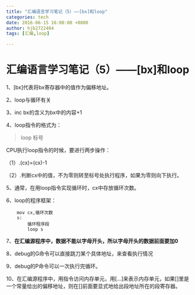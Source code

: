 ```yaml
---
title: "汇编语言学习笔记（5）——[bx]和loop"
categories: tech
date: 2016-06-15 16:00:00 +0800
author: hjb2722404
tags: [汇编,loop]

---
```


# 汇编语言学习笔记（5）——[bx]和loop

1、[bx]代表将bx寄存器中的值作为偏移地址。

2、loop与循环有关

3、inc bx的含义为bx中的内容+1

4、loop指令的格式为：

<blockquote>
  loop 标号
</blockquote>

CPU执行loop指令的时候，要进行两步操作：

（1）.(cx)=(cx)-1

（2）.判断cx中的值，不为零则转至标号处执行程序，如果为零则向下执行。

5、通常，在用loop指令实现循环时，cx中存放循环次数。

6、loop的程序框架：

        mov cx,循环次数
        s:
            循环程序段
            loop s


7、**在汇编源程序中，数据不能以字母开头，所以字母开头的数据前面要加0**

8、debug的G命令可以直接跳刀某个具体地址，来查看执行情况

9、debug的P命令可以一次执行完循环。

10、在汇编源程序中，用指令访问内存单元，用[…]来表示内存单元，如果[]里是一个常量给出的偏移地址，则在[]前面要显式地给出段地址所在的段寄存器。
